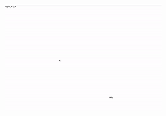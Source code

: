 # <project title>

![demo](https://github.com/karur4n-sandbox/try-mouse-stalker-by-react-spring/blob/master/demo.gif?raw=true)
